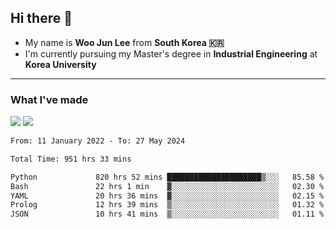 ## Hi there 👋

- My name is **Woo Jun Lee** from **South Korea 🇰🇷**
- I'm currently pursuing my Master's degree in **Industrial Engineering** at **Korea University**

---

### What I've made

<a href="https://share.streamlit.io/tomtom1103/kuiai_hackathon_2022/main/JL_app.py"><img src="https://img.shields.io/badge/Journey Lee-161B22?style=for-the-badge&logo=streamlit&logoColor=FF4B4B"/></a> <a href="https://jeon-100.github.io/Dangzang/"><img src="https://img.shields.io/badge/당신을 위한 장학금, 당장!-161B22?style=for-the-badge&logo=react&logoColor=#61DAFB"/></a>

<!--START_SECTION:waka-->

```txt
From: 11 January 2022 - To: 27 May 2024

Total Time: 951 hrs 33 mins

Python             820 hrs 52 mins █████████████████████▒░░░   85.58 %
Bash               22 hrs 1 min    ▓░░░░░░░░░░░░░░░░░░░░░░░░   02.30 %
YAML               20 hrs 36 mins  ▓░░░░░░░░░░░░░░░░░░░░░░░░   02.15 %
Prolog             12 hrs 39 mins  ▒░░░░░░░░░░░░░░░░░░░░░░░░   01.32 %
JSON               10 hrs 41 mins  ▒░░░░░░░░░░░░░░░░░░░░░░░░   01.11 %
```

<!--END_SECTION:waka-->

